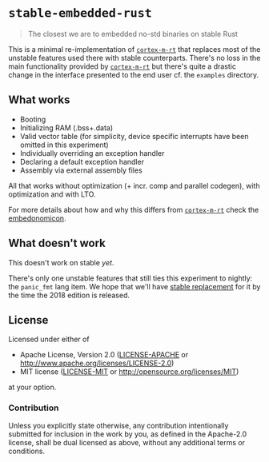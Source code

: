 # `stable-embedded-rust`

> The closest we are to embedded no-std binaries on stable Rust

This is a minimal re-implementation of [`cortex-m-rt`] that replaces most of the unstable features
used there with stable counterparts. There's no loss in the main functionality provided by
[`cortex-m-rt`] but there's quite a drastic change in the interface presented to the end user cf.
the `examples` directory.

[`cortex-m-rt`]: https://docs.rs/cortex-m-rt/0.3.13/cortex_m_rt/

## What works

- Booting
- Initializing RAM (.bss+.data)
- Valid vector table (for simplicity, device specific interrupts have been omitted in this
  experiment)
- Individually overriding an exception handler
- Declaring a default exception handler
- Assembly via external assembly files

All that works without optimization (+ incr. comp and parallel codegen), with optimization and with
LTO.

For more details about how and why this differs from [`cortex-m-rt`] check the [embedonomicon].

[embedonomicon]: https://github.com/japaric/embedonomicon

## What doesn't work

This doesn't work on stable *yet*.

There's only one unstable features that still ties this experiment to nightly: the `panic_fmt`
lang item. We hope that we'll have [stable replacement] for it by the time the 2018 edition is
released.

[stable replacement]: https://github.com/rust-lang/rust/issues/44489

## License

Licensed under either of

- Apache License, Version 2.0 ([LICENSE-APACHE](LICENSE-APACHE) or
  http://www.apache.org/licenses/LICENSE-2.0)
- MIT license ([LICENSE-MIT](LICENSE-MIT) or http://opensource.org/licenses/MIT)

at your option.

### Contribution

Unless you explicitly state otherwise, any contribution intentionally submitted
for inclusion in the work by you, as defined in the Apache-2.0 license, shall be
dual licensed as above, without any additional terms or conditions.
